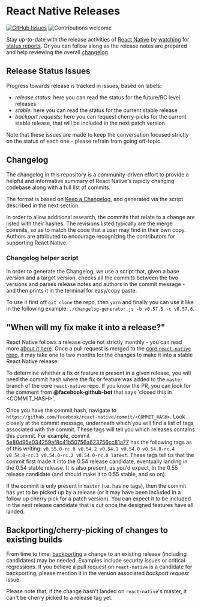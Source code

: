 # React Native Releases

[![GitHub Issues](https://img.shields.io/github/issues/react-native-community/releases.svg)](https://github.com/react-native-community/releases/issues) ![Contributions welcome](https://img.shields.io/badge/contributions-welcome-orange.svg)

Stay up-to-date with the release activities of [React Native](https://github.com/facebook/react-native/) by [watching](https://github.com/react-native-community/releases/subscription) for [status reports](https://github.com/react-native-community/releases/issues?q=is%3Aopen+is%3Aissue+label%3A%22release+status%22). Or you can follow along as the release notes are prepared and help reviewing the overall [changelog](https://github.com/react-native-community/releases/blob/master/CHANGELOG.md).

## Release Status Issues

Progress towards release is tracked in issues, based on labels:

- _release status_: here you can read the status for the future/RC level releases
- _stable_: here you can read the status for the current stable release
- _backport requests_: here you can request cherry-picks for the current stable release, that will be included in the next patch version

Note that these issues are made to keep the conversation focused strictly on the status of each one - please refrain from going off-topic.

## Changelog

The changelog in this repository is a community-driven effort to provide a helpful and informative summary of React Native's rapidly changing codebase along with a full list of commits.

The format is based on [Keep a Changelog](http://keepachangelog.com/en/1.0.0/), and generated via the script described in the next section.

In order to allow additional research, the commits that relate to a change are listed with their hashes. The revisions listed typically are the merge commits, so as to match the code that a user may find in their own copy. Authors are attributed to encourage recognizing the contributors for supporting React Native.

### Changelog helper script

In order to generate the Changelog, we use a script that, given a base version and a target version, checks all the commits between the two versions and parses release notes and authors in the commit message - and then prints it in the terminal for easy/copy paste.

To use it first off `git clone` the repo, then `yarn` and finally you can use it like in the following example: `./changelog-generator.js -b v0.57.5 -c v0.57.6`.

## "When will my fix make it into a release?"

React Native follows a release cycle not strictly monthly - you can read more [about it here](https://github.com/react-native-community/discussions-and-proposals/issues/17). Once a pull request is merged to the [core `react-native` repo](https://github.com/facebook/react-native), it may take one to two months for the changes to make it into a stable React Native release.

To determine whether a fix or feature is present in a given release, you will need the commit hash where the fix or feature was added to the `master` branch of the core `react-native` repo. If you know the PR, you can look for the comment from **@facebook-github-bot** that says 'closed this in <COMMIT_HASH>'.

Once you have the commit hash, navigate to `https://github.com/facebook/react-native/commit/<COMMIT_HASH>`. Look closely at the commit message, underneath which you will find a list of tags associated with the commit. These tags will tell you which releases contains this commit. For example, commit [5e80d95e034259af8c41b50756a623756cc81a77](https://github.com/facebook/react-native/commit/5e80d95e034259af8c41b50756a623756cc81a77) has the following tags as of this writing: `v0.55.0-rc.0 v0.54.2 v0.54.1 v0.54.0 v0.54.0-rc.4 v0.54.0-rc.3 v0.54.0-rc.2 v0.54.0-rc.0 latest`. These tags tell us that the commit first made it into the 0.54 release candidate, eventually landing in the 0.54 stable release. It is also present, as you'd expect, in the 0.55 release candidate (and should make it to 0.55 stable, and so on).

If the commit is only present in `master` (i.e. has no tags), then the commit has yet to be picked up by a release (or it may have been included in a follow up cherry pick for a patch version). You can expect it to be included in the next release candidate that is cut once the designed features have all landed.

## Backporting/cherry-picking of changes to existing builds

From time to time, [backporting](https://en.wikipedia.org/wiki/Backporting) a change to an existing release (including candidates) may be needed. Examples include security issues or critical regressions. If you believe a pull request on `react-native` is a candidate for backporting, please mention it in the version associated _backport request_ issue.

Please note that, if the change hasn't landed on `react-native`'s master, it can't be cherry picked to a release tag yet.
